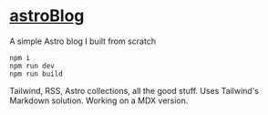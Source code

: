 # [astroBlog](https://blog.madr.io/)
A simple Astro blog I built from scratch
```
npm i
npm run dev
npm run build
```
Tailwind, RSS, Astro collections, all the good stuff. Uses Tailwind's Markdown solution. Working on a MDX version.
